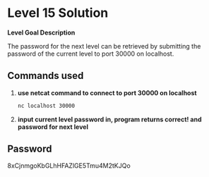 # Level 15 Solution

**Level Goal Description**

The password for the next level can be retrieved by submitting the password of the current level to port 30000 on localhost.

## Commands used

1. **use netcat command to connect to port 30000 on localhost**

   ```bash
   nc localhost 30000
   ```

2. **input current level password in, program returns correct! and password for next level**

## Password

8xCjnmgoKbGLhHFAZlGE5Tmu4M2tKJQo
